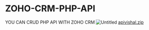 # ZOHO-CRM-PHP-API
YOU CAN CRUD PHP API WITH ZOHO CRM
![Untitled](https://user-images.githubusercontent.com/122365233/229768663-d78de2a1-591a-4e6c-9b9c-5a90fbad6564.png)
[apivishal.zip](https://github.com/vishalmw/ZOHO-CRM-PHP-API/files/11147596/apivishal.zip)
